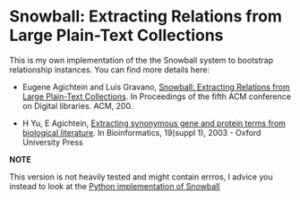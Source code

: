 Snowball: Extracting Relations from Large Plain-Text Collections
================================================================

This is my own implementation of the the Snowball system to bootstrap relationship instances. You can find more details here: 
- Eugene Agichtein and Luis Gravano, [Snowball: Extracting Relations from Large Plain-Text Collections](http://www.mathcs.emory.edu/~eugene/papers/dl00.pdf). In Proceedings of the fifth ACM conference on Digital libraries. ACM, 200.

- H Yu, E Agichtein, [Extracting synonymous gene and protein terms from biological literature](http://bioinformatics.oxfordjournals.org/content/19/suppl_1/i340.full.pdf). In Bioinformatics, 19(suppl 1), 2003 - Oxford University Press


**NOTE**

This version is not heavily tested and might contain errros, I advice you instead to look at the [Python implementation of Snowball](https://github.com/davidsbatista/Snowball)
